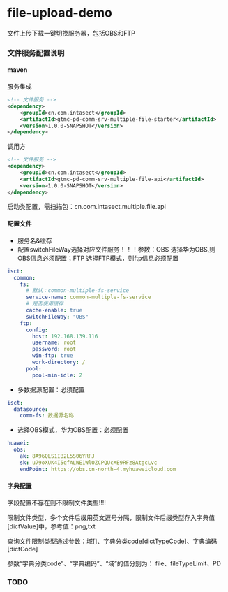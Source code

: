 # file-upload-demo
文件上传下载一键切换服务器，包括OBS和FTP


### 文件服务配置说明

#### maven
服务集成
```xml
<!-- 文件服务 -->
<dependency>
    <groupId>cn.com.intasect</groupId>
    <artifactId>gtmc-pd-comm-srv-multiple-file-starter</artifactId>
    <version>1.0.0-SNAPSHOT</version>
</dependency>
```
调用方
```xml
<!-- 文件服务 -->
<dependency>
    <groupId>cn.com.intasect</groupId>
    <artifactId>gtmc-pd-comm-srv-multiple-file-api</artifactId>
    <version>1.0.0-SNAPSHOT</version>
</dependency>
```
启动类配置，需扫描包：cn.com.intasect.multiple.file.api

#### 配置文件

- 服务名&缓存
- 配置switchFileWay选择对应文件服务！！！参数：OBS 选择华为OBS,则OBS信息必须配置；FTP 选择FTP模式，则ftp信息必须配置
```yaml
isct:
  common:
    fs:
      # 默认：common-multiple-fs-service
      service-name: common-multiple-fs-service
      # 是否使用缓存
      cache-enable: true
      switchFileWay: "OBS"
    ftp:
      config:
        host: 192.168.139.116
        username: root
        password: root
        win-ftp: true
        work-directory: /
      pool:
        pool-min-idle: 2

```
- 多数据源配置：必须配置
```yaml
isct:
  datasource:
    comm-fs: 数据源名称
```
- 选择OBS模式，华为OBS配置：必须配置
```yaml
huawei:
  obs:
    ak: 8A96QLS1IB2L5S06YRFJ
    sk: u79oXUK4I5qfALWE1WlOZCPQUcXE9RFz8AtgcLvc
    endPoint: https://obs.cn-north-4.myhuaweicloud.com
```

#### 字典配置
字段配置不存在则不限制文件类型!!!!

限制文件类型，多个文件后缀用英文逗号分隔，限制文件后缀类型存入字典值[dictValue]中，参考值：png,txt

查询文件限制类型通过参数：域[]、字典分类code[dictTypeCode]、字典编码[dictCode]

参数“字典分类code”、“字典编码”、“域”的值分别为：
file、fileTypeLimit、PD


### TODO
